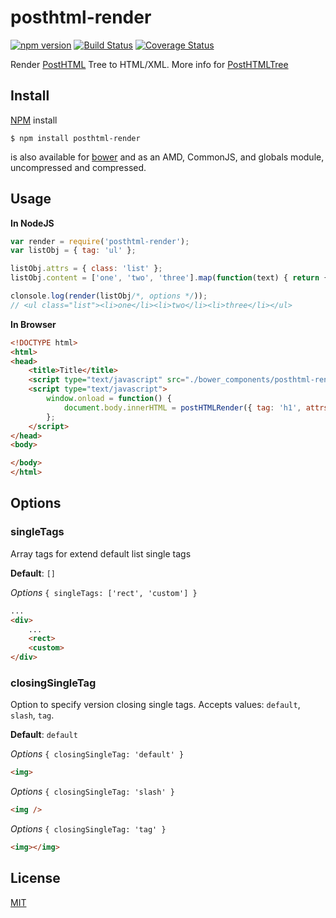 # posthtml-render
[![npm version](https://badge.fury.io/js/posthtml-render.svg)](http://badge.fury.io/js/posthtml-render)
[![Build Status](https://travis-ci.org/posthtml/posthtml-render.svg?branch=master)](https://travis-ci.org/posthtml/posthtml-render?branch=master)
[![Coverage Status](https://coveralls.io/repos/posthtml/posthtml-render/badge.svg?branch=master)](https://coveralls.io/r/posthtml/posthtml-render?branch=master)

Render [PostHTML](http://github.com/posthtml/posthtml) Tree to HTML/XML.
More info for [PostHTMLTree](https://github.com/posthtml/posthtml#posthtml-json-tree-example)

## Install

[NPM](http://npmjs.com) install
```
$ npm install posthtml-render
```
is also available for [bower](http://bower.io) and as an AMD, CommonJS, and globals module, uncompressed and compressed.


## Usage

__In NodeJS__

```js
var render = require('posthtml-render');
var listObj = { tag: 'ul' };

listObj.attrs = { class: 'list' };
listObj.content = ['one', 'two', 'three'].map(function(text) { return { tag: 'li', content: text }});

clonsole.log(render(listObj/*, options */));
// <ul class="list"><li>one</li><li>two</li><li>three</li></ul>
```

__In Browser__

```html
<!DOCTYPE html>
<html>
<head>
    <title>Title</title>
    <script type="text/javascript" src="./bower_components/posthtml-render/posthtml-render.min.js"></script>
    <script type="text/javascript">
        window.onload = function() {
            document.body.innerHTML = postHTMLRender({ tag: 'h1', attrs: { style: 'color: red;' }, content: ['Title'] });
        };
    </script>
</head>
<body>

</body>
</html>
```

## Options

### singleTags
Array tags for extend default list single tags

__Default__: `[]`

*Options* `{ singleTags: ['rect', 'custom'] }`

```html
...
<div>
    ...
    <rect>
    <custom>
</div>
```


### closingSingleTag
Option to specify version closing single tags.
Accepts values: `default`, `slash`, `tag`.

__Default__: `default`

*Options* `{ closingSingleTag: 'default' }`

```html
<img>
```

*Options* `{ closingSingleTag: 'slash' }`

```html
<img />
```

*Options* `{ closingSingleTag: 'tag' }`

```html
<img></img>
```

## License

[MIT](LICENSE)

